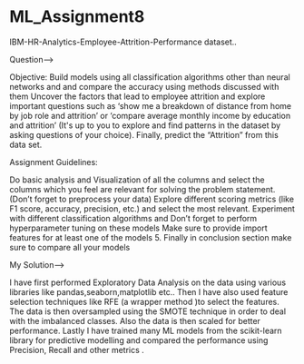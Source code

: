 # ML_Assignment8
IBM-HR-Analytics-Employee-Attrition-Performance dataset..

Question-->

Objective: Build models using all classification algorithms other than neural networks and and compare the accuracy using methods discussed with them Uncover the factors that lead to employee attrition and explore important questions such as ‘show me a breakdown of distance from home by job role and attrition’ or ‘compare average monthly income by education and attrition’ (It's up to you to explore and find patterns in the dataset by asking questions of your choice). Finally, predict the “Attrition” from this data set.

Assignment Guidelines:

Do basic analysis and Visualization of all the columns and select the columns which you feel are relevant for solving the problem statement. (Don’t forget to preprocess your data)
Explore different scoring metrics (like F1 score, accuracy, precision, etc.) and select the most relevant.
Experiment with different classification algorithms and Don’t forget to perform hyperparameter tuning on these models
Make sure to provide import features for at least one of the models 5. Finally in conclusion section make sure to compare all your models

My Solution-->

I have first performed Exploratory Data Analysis on the data using various libraries like pandas,seaborn,matplotlib etc..
Then I have also used feature selection techniques like RFE (a wrapper method )to select the features. The data is then oversampled using the SMOTE technique in order to deal with the imbalanced classes. Also the data is then scaled for better performance.
Lastly I have trained many ML models from the scikit-learn library for predictive modelling and compared the performance using Precision, Recall and other metrics .
